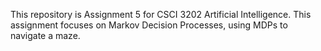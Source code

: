 This repository is Assignment 5 for CSCI 3202 Artificial Intelligence.
This assignment focuses on Markov Decision Processes, using MDPs to navigate a maze.
